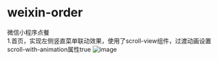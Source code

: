 # weixin-order
微信小程序点餐</br>
1.首页，实现左侧竖直菜单联动效果，使用了scroll-view组件，过渡动画设置scroll-with-animation属性true
![image](https://github.com/YuanwuHu/weixin-order/blob/master/image/1.jpg)
